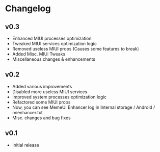 # Changelog

## v0.3 

- Enhanced MIUI processes optimization
- Tweaked MIUI services optimization logic
- Removed useless MIUI props (Causes some features to break)
- Added Misc. MIUI Tweaks
- Miscellaneous changes & enhancements

## v0.2

- Added various improvements
- Disabled more useless MIUI services
- Improved system processes optimization logic
- Refactored some MIUI props
- Now, you can see MemeUI Enhancer log in Internal storage / Android / mienhancer.txt
- Misc. changes and bug fixes

## v0.1

- Initial release